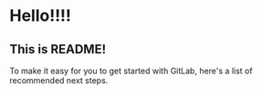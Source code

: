 <!-- /zh-cn/README.md -->

# Hello!!!!

## This is README!

To make it easy for you to get started with GitLab, here's a list of recommended next steps.